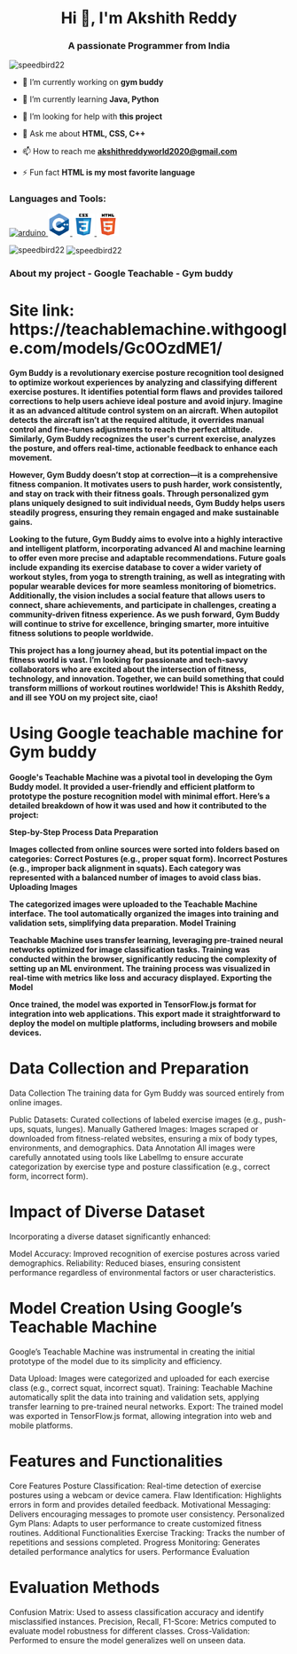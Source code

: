 <h1 align="center">Hi 👋, I'm Akshith Reddy</h1>
<h3 align="center">A passionate Programmer from India</h3>

<p align="left"> <img src="https://komarev.com/ghpvc/?username=speedbird22&label=Profile%20views&color=0e75b6&style=flat" alt="speedbird22" /> </p>

- 🔭 I’m currently working on **gym buddy**

- 🌱 I’m currently learning **Java, Python**

- 🤝 I’m looking for help with **this project**

- 💬 Ask me about **HTML, CSS, C++**

- 📫 How to reach me **akshithreddyworld2020@gmail.com**

- ⚡ Fun fact **HTML is my most favorite language**


<p align="left">
</p>

<h3 align="left">Languages and Tools:</h3>
<p align="left"> <a href="https://www.arduino.cc/" target="_blank" rel="noreferrer"> <img src="https://cdn.worldvectorlogo.com/logos/arduino-1.svg" alt="arduino" width="40" height="40"/> </a> <a href="https://www.w3schools.com/cpp/" target="_blank" rel="noreferrer"> <img src="https://raw.githubusercontent.com/devicons/devicon/master/icons/cplusplus/cplusplus-original.svg" alt="cplusplus" width="40" height="40"/> </a> <a href="https://www.w3schools.com/css/" target="_blank" rel="noreferrer"> <img src="https://raw.githubusercontent.com/devicons/devicon/master/icons/css3/css3-original-wordmark.svg" alt="css3" width="40" height="40"/> </a> <a href="https://www.w3.org/html/" target="_blank" rel="noreferrer"> <img src="https://raw.githubusercontent.com/devicons/devicon/master/icons/html5/html5-original-wordmark.svg" alt="html5" width="40" height="40"/> </a> </p>

<p><img align="left" src="https://github-readme-stats.vercel.app/api/top-langs?username=speedbird22&show_icons=true&locale=en&layout=compact" alt="speedbird22" /></p>

<p>&nbsp;<img align="center" src="https://github-readme-stats.vercel.app/api?username=speedbird22&show_icons=true&locale=en" alt="speedbird22" /></p>


<h3>About my project - Google Teachable - Gym buddy</h3>
<h1> Site link: https://teachablemachine.withgoogle.com/models/Gc0OzdME1/</h1>
<h4>Gym Buddy is a revolutionary exercise posture recognition tool designed to optimize workout experiences by analyzing and classifying different exercise postures. It identifies potential form flaws and provides tailored corrections to help users achieve ideal posture and avoid injury. Imagine it as an advanced altitude control system on an aircraft. When autopilot detects the aircraft isn’t at the required altitude, it overrides manual control and fine-tunes adjustments to reach the perfect altitude. Similarly, Gym Buddy recognizes the user's current exercise, analyzes the posture, and offers real-time, actionable feedback to enhance each movement.

However, Gym Buddy doesn’t stop at correction—it is a comprehensive fitness companion. It motivates users to push harder, work consistently, and stay on track with their fitness goals. Through personalized gym plans uniquely designed to suit individual needs, Gym Buddy helps users steadily progress, ensuring they remain engaged and make sustainable gains.

Looking to the future, Gym Buddy aims to evolve into a highly interactive and intelligent platform, incorporating advanced AI and machine learning to offer even more precise and adaptable recommendations. Future goals include expanding its exercise database to cover a wider variety of workout styles, from yoga to strength training, as well as integrating with popular wearable devices for more seamless monitoring of biometrics. Additionally, the vision includes a social feature that allows users to connect, share achievements, and participate in challenges, creating a community-driven fitness experience. As we push forward, Gym Buddy will continue to strive for excellence, bringing smarter, more intuitive fitness solutions to people worldwide.

This project has a long journey ahead, but its potential impact on the fitness world is vast. I’m looking for passionate and tech-savvy collaborators who are excited about the intersection of fitness, technology, and innovation. Together, we can build something that could transform millions of workout routines worldwide!
This is Akshith Reddy, and ill see YOU on my project site, ciao!</h4>
<h1> Using Google teachable machine for Gym buddy</h1>

<h4> Google's Teachable Machine was a pivotal tool in developing the Gym Buddy model. It provided a user-friendly and efficient platform to prototype the posture recognition model with minimal effort. Here’s a detailed breakdown of how it was used and how it contributed to the project:

Step-by-Step Process
Data Preparation

Images collected from online sources were sorted into folders based on categories:
Correct Postures (e.g., proper squat form).
Incorrect Postures (e.g., improper back alignment in squats).
Each category was represented with a balanced number of images to avoid class bias.
Uploading Images

The categorized images were uploaded to the Teachable Machine interface.
The tool automatically organized the images into training and validation sets, simplifying data preparation.
Model Training

Teachable Machine uses transfer learning, leveraging pre-trained neural networks optimized for image classification tasks.
Training was conducted within the browser, significantly reducing the complexity of setting up an ML environment.
The training process was visualized in real-time with metrics like loss and accuracy displayed.
Exporting the Model

Once trained, the model was exported in TensorFlow.js format for integration into web applications.
This export made it straightforward to deploy the model on multiple platforms, including browsers and mobile devices.
</h4>

<h4>

<h1> Data Collection and Preparation </h1>
Data Collection
The training data for Gym Buddy was sourced entirely from online images.

Public Datasets: Curated collections of labeled exercise images (e.g., push-ups, squats, lunges).
Manually Gathered Images: Images scraped or downloaded from fitness-related websites, ensuring a mix of body types, environments, and demographics.
Data Annotation
All images were carefully annotated using tools like LabelImg to ensure accurate categorization by exercise type and posture classification (e.g., correct form, incorrect form).

<h1> Impact of Diverse Dataset </h1>
Incorporating a diverse dataset significantly enhanced:

Model Accuracy: Improved recognition of exercise postures across varied demographics.
Reliability: Reduced biases, ensuring consistent performance regardless of environmental factors or user characteristics.
<h1> Model Creation Using Google’s Teachable Machine </h1>
Google’s Teachable Machine was instrumental in creating the initial prototype of the model due to its simplicity and efficiency.

Data Upload: Images were categorized and uploaded for each exercise class (e.g., correct squat, incorrect squat).
Training: Teachable Machine automatically split the data into training and validation sets, applying transfer learning to pre-trained neural networks.
Export: The trained model was exported in TensorFlow.js format, allowing integration into web and mobile platforms.
<h1> Features and Functionalities </h1>
Core Features
Posture Classification:
Real-time detection of exercise postures using a webcam or device camera.
Flaw Identification:
Highlights errors in form and provides detailed feedback.
Motivational Messaging:
Delivers encouraging messages to promote user consistency.
Personalized Gym Plans:
Adapts to user performance to create customized fitness routines.
Additional Functionalities
Exercise Tracking: Tracks the number of repetitions and sessions completed.
Progress Monitoring: Generates detailed performance analytics for users.
Performance Evaluation
<h1> Evaluation Methods </h1>
Confusion Matrix: Used to assess classification accuracy and identify misclassified instances.
Precision, Recall, F1-Score: Metrics computed to evaluate model robustness for different classes.
Cross-Validation: Performed to ensure the model generalizes well on unseen data.
 </h4>
